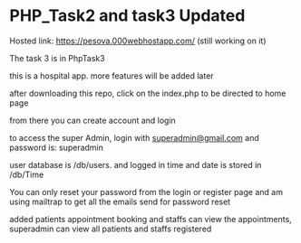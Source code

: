 # PHP_Task2 and task3 Updated

Hosted link: https://pesova.000webhostapp.com/   (still working on it)

The task 3 is in PhpTask3

this is a hospital app. more features will be added later

after downloading this repo, click on the index.php to be directed to home page

from there you can create account and login

to access the super Admin, login with superadmin@gmail.com and password is: superadmin

user database is /db/users. and logged in time and date is stored in /db/Time

You can only reset your password from the login or register page and am using mailtrap to get all the emails send for password reset


added patients appointment booking and staffs can view the appointments, superadmin can view all patients and staffs registered
